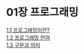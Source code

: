 # 01장 프로그래밍
[1.1 프로그래밍이란?](https://github.com/soohyuneee/modern-javascript-deep-dive/blob/main/01-%ED%94%84%EB%A1%9C%EA%B7%B8%EB%9E%98%EB%B0%8D/1.1-%ED%94%84%EB%A1%9C%EA%B7%B8%EB%9E%98%EB%B0%8D%EC%9D%B4%EB%9E%80%3F.md)
<br>
[1.2 프로그래밍 언어](https://github.com/soohyuneee/modern-javascript-deep-dive/blob/main/01-%ED%94%84%EB%A1%9C%EA%B7%B8%EB%9E%98%EB%B0%8D/1.2-%ED%94%84%EB%A1%9C%EA%B7%B8%EB%9E%98%EB%B0%8D%20%EC%96%B8%EC%96%B4.md)
<br>
[1.3 구문과 의미](https://github.com/soohyuneee/modern-javascript-deep-dive/blob/main/01-%ED%94%84%EB%A1%9C%EA%B7%B8%EB%9E%98%EB%B0%8D/1.3-%EA%B5%AC%EB%AC%B8%EA%B3%BC%20%EC%9D%98%EB%AF%B8.md)
